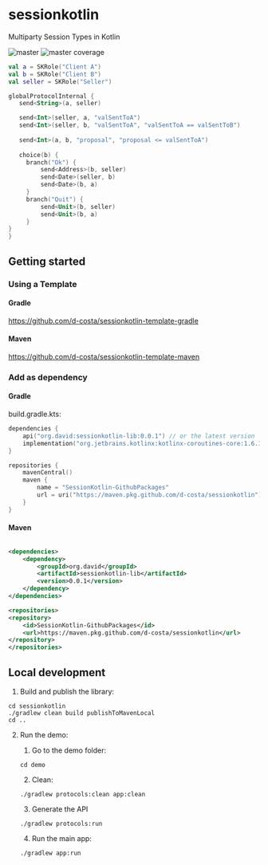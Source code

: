 # sessionkotlin

Multiparty Session Types in Kotlin

![master](https://github.com/d-costa/session-kotlin/actions/workflows/test_master.yml/badge.svg) ![master coverage](../badges/jacoco.svg)

```kotlin
val a = SKRole("Client A")
val b = SKRole("Client B")
val seller = SKRole("Seller")

globalProtocolInternal { 
   send<String>(a, seller)

   send<Int>(seller, a, "valSentToA")
   send<Int>(seller, b, "valSentToA", "valSentToA == valSentToB")
   
   send<Int>(a, b, "proposal", "proposal <= valSentToA")
   
   choice(b) {
     branch("Ok") {
         send<Address>(b, seller)
         send<Date>(seller, b)
         send<Date>(b, a)
     }
     branch("Quit") {
         send<Unit>(b, seller)
         send<Unit>(b, a)
     }
}
}
```

## Getting started

### Using a Template

#### Gradle

https://github.com/d-costa/sessionkotlin-template-gradle

#### Maven

https://github.com/d-costa/sessionkotlin-template-maven

### Add as dependency

#### Gradle

build.gradle.kts:

```kotlin
dependencies {
    api("org.david:sessionkotlin-lib:0.0.1") // or the latest version
    implementation("org.jetbrains.kotlinx:kotlinx-coroutines-core:1.6.1")
}

repositories {
    mavenCentral()
    maven {
        name = "SessionKotlin-GithubPackages"
        url = uri("https://maven.pkg.github.com/d-costa/sessionkotlin")
    }
}

```

#### Maven

```xml

<dependencies>
    <dependency>
        <groupId>org.david</groupId>
        <artifactId>sessionkotlin-lib</artifactId>
        <version>0.0.1</version>
    </dependency>
</dependencies>

<repositories>
<repository>
    <id>SessionKotlin-GithubPackages</id>
    <url>https://maven.pkg.github.com/d-costa/sessionkotlin</url>
</repository>
</repositories>
```

## Local development

1. Build and publish the library:

```
cd sessionkotlin
./gradlew clean build publishToMavenLocal
cd ..
```

2. Run the demo:
    1. Go to the demo folder:
    ```
    cd demo
    ```

    2. Clean:

    ```
    ./gradlew protocols:clean app:clean
    ```

    3. Generate the API

    ```
    ./gradlew protocols:run
    ```

    4. Run the main app:

    ```
    ./gradlew app:run
    ```
